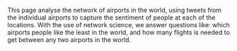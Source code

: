 This page analyse the network of airports in the world, using tweets from the individual airports to capture the sentiment of people at each of the locations.
With the use of network science, we answer questions like: which airports people like the least in the world, and how many flights is needed to get between any two airports in the world.
